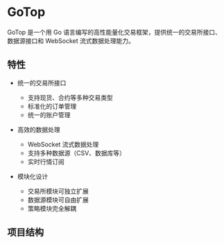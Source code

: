 # GoTop

GoTop 是一个用 Go 语言编写的高性能量化交易框架，提供统一的交易所接口、数据源接口和 WebSocket 流式数据处理能力。

## 特性

- 统一的交易所接口
  - 支持现货、合约等多种交易类型
  - 标准化的订单管理
  - 统一的账户管理

- 高效的数据处理
  - WebSocket 流式数据处理
  - 支持多种数据源（CSV、数据库等）
  - 实时行情订阅

- 模块化设计
  - 交易所模块可独立扩展
  - 数据源模块可自由扩展
  - 策略模块完全解耦

## 项目结构 